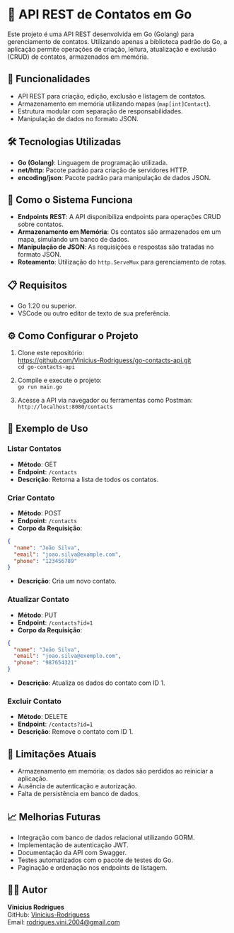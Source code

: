 # 📝 API REST de Contatos em Go

Este projeto é uma API REST desenvolvida em Go (Golang) para gerenciamento de contatos. Utilizando apenas a biblioteca padrão do Go, a aplicação permite operações de criação, leitura, atualização e exclusão (CRUD) de contatos, armazenados em memória.

## 🚀 Funcionalidades

- API REST para criação, edição, exclusão e listagem de contatos.
- Armazenamento em memória utilizando mapas (`map[int]Contact`).
- Estrutura modular com separação de responsabilidades.
- Manipulação de dados no formato JSON.

## 🛠️ Tecnologias Utilizadas

- **Go (Golang)**: Linguagem de programação utilizada.
- **net/http**: Pacote padrão para criação de servidores HTTP.
- **encoding/json**: Pacote padrão para manipulação de dados JSON.

## 🔧 Como o Sistema Funciona

- **Endpoints REST**: A API disponibiliza endpoints para operações CRUD sobre contatos.
- **Armazenamento em Memória**: Os contatos são armazenados em um mapa, simulando um banco de dados.
- **Manipulação de JSON**: As requisições e respostas são tratadas no formato JSON.
- **Roteamento**: Utilização do `http.ServeMux` para gerenciamento de rotas.

## 📋 Requisitos

- Go 1.20 ou superior.
- VSCode ou outro editor de texto de sua preferência.

## ⚙️ Como Configurar o Projeto

1. Clone este repositório:  
   https://github.com/Vinicius-Rodriguess/go-contacts-api.git  
   `cd go-contacts-api`

2. Compile e execute o projeto:  
   `go run main.go`

3. Acesse a API via navegador ou ferramentas como Postman:  
   `http://localhost:8080/contacts`

## 💾 Exemplo de Uso

### Listar Contatos

- **Método**: GET  
- **Endpoint**: `/contacts`  
- **Descrição**: Retorna a lista de todos os contatos.

### Criar Contato

- **Método**: POST  
- **Endpoint**: `/contacts`  
- **Corpo da Requisição**:

```json
{
  "name": "João Silva",
  "email": "joao.silva@example.com",
  "phone": "123456789"
}
```

- **Descrição**: Cria um novo contato.

### Atualizar Contato

- **Método**: PUT  
- **Endpoint**: `/contacts?id=1`  
- **Corpo da Requisição**:

```json
{
  "name": "João Silva",
  "email": "joao.silva@exemplo.com",
  "phone": "987654321"
}
```

- **Descrição**: Atualiza os dados do contato com ID 1.

### Excluir Contato

- **Método**: DELETE  
- **Endpoint**: `/contacts?id=1`  
- **Descrição**: Remove o contato com ID 1.

## 📌 Limitações Atuais

- Armazenamento em memória: os dados são perdidos ao reiniciar a aplicação.
- Ausência de autenticação e autorização.
- Falta de persistência em banco de dados.

## 📈 Melhorias Futuras

- Integração com banco de dados relacional utilizando GORM.
- Implementação de autenticação JWT.
- Documentação da API com Swagger.
- Testes automatizados com o pacote de testes do Go.
- Paginação e ordenação nos endpoints de listagem.

## 👨‍💻 Autor

**Vinicius Rodrigues**  
GitHub: [Vinicius-Rodriguess](https://github.com/Vinicius-Rodriguess)  
Email: rodrigues.vini.2004@gmail.com
